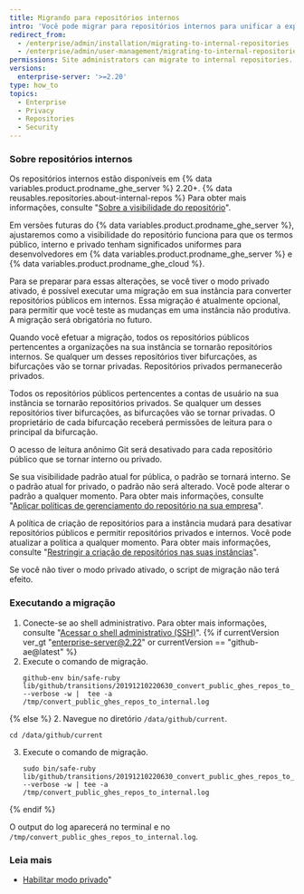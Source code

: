 ```yaml
---
title: Migrando para repositórios internos
intro: 'Você pode migrar para repositórios internos para unificar a experiência interna para desenvolvedores usando {% data variables.product.prodname_ghe_server %} e {% data variables.product.prodname_ghe_cloud %}.'
redirect_from:
  - /enterprise/admin/installation/migrating-to-internal-repositories
  - /enterprise/admin/user-management/migrating-to-internal-repositories
permissions: Site administrators can migrate to internal repositories.
versions:
  enterprise-server: '>=2.20'
type: how_to
topics:
  - Enterprise
  - Privacy
  - Repositories
  - Security
---
```


### Sobre repositórios internos

Os repositórios internos estão disponíveis em {% data variables.product.prodname_ghe_server %} 2.20+. {% data reusables.repositories.about-internal-repos %} Para obter mais informações, consulte "[Sobre a visibilidade do repositório](/github/creating-cloning-and-archiving-repositories/about-repository-visibility#about-internal-repositories)".

Em versões futuras do {% data variables.product.prodname_ghe_server %}, ajustaremos como a visibilidade do repositório funciona para que os termos público, interno e privado tenham significados uniformes para desenvolvedores em {% data variables.product.prodname_ghe_server %} e {% data variables.product.prodname_ghe_cloud %}.

Para se preparar para essas alterações, se você tiver o modo privado ativado, é possível executar uma migração em sua instância para converter repositórios públicos em internos. Essa migração é atualmente opcional, para permitir que você teste as mudanças em uma instância não produtiva. A migração será obrigatória no futuro.

Quando você efetuar a migração, todos os repositórios públicos pertencentes a organizações na sua instância se tornarão repositórios internos. Se qualquer um desses repositórios tiver bifurcações, as bifurcações vão se tornar privadas. Repositórios privados permanecerão privados.

Todos os repositórios públicos pertencentes a contas de usuário na sua instância se tornarão repositórios privados. Se qualquer um desses repositórios tiver bifurcações, as bifurcações vão se tornar privadas. O proprietário de cada bifurcação receberá permissões de leitura para o principal da bifurcação.

O acesso de leitura anônimo Git será desativado para cada repositório público que se tornar interno ou privado.

Se sua visibilidade padrão atual for pública, o padrão se tornará interno. Se o padrão atual for privado, o padrão não será alterado. Você pode alterar o padrão a qualquer momento. Para obter mais informações, consulte "[Aplicar políticas de gerenciamento do repositório na sua empresa](/admin/policies/enforcing-repository-management-policies-in-your-enterprise#configuring-the-default-visibility-of-new-repositories-in-your-enterprise)".

A política de criação de repositórios para a instância mudará para desativar repositórios públicos e permitir repositórios privados e internos. Você pode atualizar a política a qualquer momento. Para obter mais informações, consulte "[Restringir a criação de repositórios nas suas instâncias](/enterprise/admin/user-management/restricting-repository-creation-in-your-instance)".

Se você não tiver o modo privado ativado, o script de migração não terá efeito.

### Executando a migração

1. Conecte-se ao shell administrativo. Para obter mais informações, consulte "[Acessar o shell administrativo (SSH)](/enterprise/{}/admin/installation/accessing-the-administrative-shell-ssh)".
{% if currentVersion ver_gt "enterprise-server@2.22" or currentVersion == "github-ae@latest" %}
2. Execute o comando de migração.
   ```shell
   github-env bin/safe-ruby lib/github/transitions/20191210220630_convert_public_ghes_repos_to_internal.rb --verbose -w |  tee -a /tmp/convert_public_ghes_repos_to_internal.log
   ```
{% else %}
2. Navegue no diretório `/data/github/current`.
   ```shell
   cd /data/github/current
   ```
3. Execute o comando de migração.
   ```shell
   sudo bin/safe-ruby lib/github/transitions/20191210220630_convert_public_ghes_repos_to_internal.rb --verbose -w | tee -a /tmp/convert_public_ghes_repos_to_internal.log
   ```
{% endif %}

O output do log aparecerá no terminal e no `/tmp/convert_public_ghes_repos_to_internal.log`.

### Leia mais

- [Habilitar modo privado](/enterprise/{}/admin/guides/installation/enabling-private-mode)"
